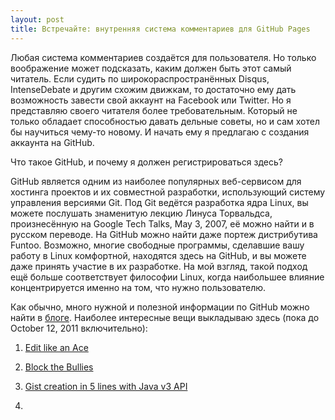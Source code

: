 ```yaml
---
layout: post
title: Встречайте: внутренняя система комментариев для GitHub Pages
---
```

Любая система комментариев создаётся для пользователя. Но только
воображение может подсказать, каким должен быть этот самый
читатель. Если судить по широкораспространённых Disqus, IntenseDebate
и другим схожим движкам, то достаточно ему дать возможность завести
свой аккаунт на Facebook или Twitter. Но я представляю своего читателя
более требовательным. Который не только обладает способностью давать
дельные советы, но и сам хотел бы научиться чему-то новому. И начать
ему я предлагаю с создания аккаунта на GitHub.

Что такое GitHub, и почему я должен регистрироваться здесь?

GitHub является одним из наиболее популярных веб-сервисом для хостинга
проектов и их совместной разработки, использующий систему управления
версиями Git. Под Git ведётся разработка ядра Linux, вы можете
послушать знаменитую лекцию Линуса Торвальдса, произнесённую на Google
Tech Talks, May 3, 2007, её можно найти и в русском переводе. На
GitHub можно найти даже портеж дистрибутива Funtoo. Возможно, многие
свободные программы, сделавшие вашу работу в Linux комфортной,
находятся здесь на GitHub, и вы можете даже принять участие в их
разработке. На мой взгляд, такой подход ещё больше соответствует
философии Linux, когда наибольшее влияние концентрируется именно на
том, что нужно пользователю.

Как обычно, много нужной и полезной информации по GitHub можно найти в
[блоге](https://github.com/blog). Наиболее интересные вещи выкладываю
здесь (пока до October 12, 2011 включительно):

1. [Edit like an Ace](https://github.com/blog/905-edit-like-an-ace)

2. [Block the Bullies](https://github.com/blog/862-block-the-bullies)

3. [Gist creation in 5 lines with Java v3 API](https://github.com/blog/857-gist-creation-in-5-lines-with-java-v3-api)

4. []()

